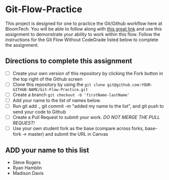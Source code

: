 # Git-Flow-Practice

This project is designed for one to practice the Git/Github workflow here at BloomTech. You will be able to follow along with [this great link](https://bloomtech.notion.site/bloomtech/BloomTech-Git-Flow-Step-by-step-269f68ae3bf64eb689a8328715a179f9) and use this assignment to demonstrate your ability to work within this flow. Follow the instructions for the Git Flow Without CodeGrade listed below to complete the assignment.

## Directions to complete this assignment

- [ ] Create your own version of this repository by clicking the Fork button in the top right of the Github screen
- [ ] Clone this repository by using the `git clone git@github.com:YOUR-GITHUB-NAME/Git-Flow-Practice.git`
- [ ] Create a branch `git checkout -b 'firstName-lastName'`
- [ ] Add your name to the list of names below.
- [ ] Run git add ., git commit -m "added my name to the list", and git push to send your code to Github
- [ ] Create a Pull Request to submit your work. *DO NOT MERGE THE PULL REQUEST!*
- [ ] Use your own student fork as the base (compare across forks, base-fork -> master) and submit the URL in Canvas

## ADD your name to this list

- Steve Rogers
- Ryan Hamblin
- Madison Davis